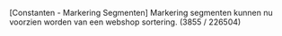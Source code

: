 [Constanten - Markering Segmenten] Markering segmenten kunnen nu voorzien worden van een webshop sortering. (3855 / 226504)
